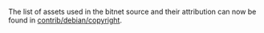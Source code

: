 The list of assets used in the bitnet source and their attribution can now be found in [contrib/debian/copyright](../contrib/debian/copyright).
